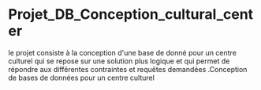 # Projet_DB_Conception_cultural_center
 le projet consiste  à la conception d'une base de donné pour un centre culturel  qui se repose sur une solution plus logique et qui permet de répondre aux différentes contraintes  et requêtes demandées .Conception de bases de données  pour un centre culturel
